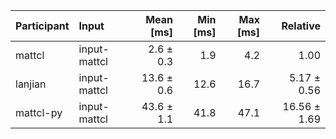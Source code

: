 | Participant | Input | Mean [ms] | Min [ms] | Max [ms] | Relative |
|:---|:---|---:|---:|---:|---:|
| mattcl | input-mattcl | 2.6 ± 0.3 | 1.9 | 4.2 | 1.00 |
| lanjian | input-mattcl | 13.6 ± 0.6 | 12.6 | 16.7 | 5.17 ± 0.56 |
| mattcl-py | input-mattcl | 43.6 ± 1.1 | 41.8 | 47.1 | 16.56 ± 1.69 |
